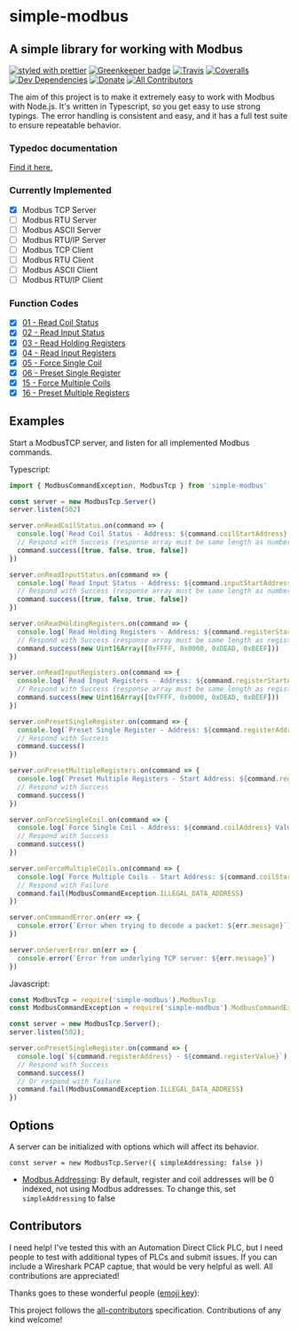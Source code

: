 # simple-modbus

## A simple library for working with Modbus

[![styled with prettier](https://img.shields.io/badge/styled_with-prettier-ff69b4.svg)](https://github.com/prettier/prettier)
[![Greenkeeper badge](https://badges.greenkeeper.io/LukeL99/simple-modbus.svg)](https://greenkeeper.io/)
[![Travis](https://travis-ci.org/LukeL99/simple-modbus.svg)](https://travis-ci.org/LukeL99/simple-modbus)
[![Coveralls](https://coveralls.io/repos/github/LukeL99/simple-modbus/badge.svg)](https://coveralls.io/github/LukeL99/simple-modbus)
[![Dev Dependencies](https://david-dm.org/LukeL99/simple-modbus/dev-status.svg)](https://david-dm.org/LukeL99/simple-modbus?type=dev)
[![Donate](https://img.shields.io/badge/donate-paypal-blue.svg)](https://paypal.me/lukel99)
[![All Contributors](https://img.shields.io/badge/all_contributors-0-orange.svg?style=flat-square)](#contributors)

The aim of this project is to make it extremely easy to work with Modbus with Node.js. It's written in Typescript, so you get easy to use strong typings. The error handling is consistent and easy, and it has a full test suite to ensure repeatable behavior.

### Typedoc documentation

[Find it here.](https://lukel99.github.io/simple-modbus/index.html)

### Currently Implemented

- [x] Modbus TCP Server
- [ ] Modbus RTU Server
- [ ] Modbus ASCII Server
- [ ] Modbus RTU/IP Server
- [ ] Modbus TCP Client
- [ ] Modbus RTU Client
- [ ] Modbus ASCII Client
- [ ] Modbus RTU/IP Client

### Function Codes

- [x] [01 - Read Coil Status](https://lukel99.github.io/simple-modbus/classes/readcoilstatuscommand.html)
- [x] [02 - Read Input Status](https://lukel99.github.io/simple-modbus/classes/readinputstatuscommand.html)
- [x] [03 - Read Holding Registers](https://lukel99.github.io/simple-modbus/classes/readholdingregisterscommand.html)
- [x] [04 - Read Input Registers](https://lukel99.github.io/simple-modbus/classes/readinputregisterscommand.html)
- [x] [05 - Force Single Coil](https://lukel99.github.io/simple-modbus/classes/forcesinglecoilcommand.html)
- [x] [06 - Preset Single Register](https://lukel99.github.io/simple-modbus/classes/presetsingleregistercommand.html)
- [x] [15 - Force Multiple Coils](https://lukel99.github.io/simple-modbus/classes/forcemultiplecoilscommand.html)
- [x] [16 - Preset Multiple Registers](https://lukel99.github.io/simple-modbus/classes/presetmultipleregisterscommand.html)

## Examples

Start a ModbusTCP server, and listen for all implemented Modbus commands.

Typescript:
```typescript
import { ModbusCommandException, ModbusTcp } from 'simple-modbus'

const server = new ModbusTcp.Server()
server.listen(502)

server.onReadCoilStatus.on(command => {
  console.log(`Read Coil Status - Address: ${command.coilStartAddress} Number: ${command.numberOfCoils}`)
  // Respond with Success (response array must be same length as numberOfCoils)
  command.success([true, false, true, false])
})

server.onReadInputStatus.on(command => {
  console.log(`Read Input Status - Address: ${command.inputStartAddress} Number: ${command.numberOfInputs}`)
  // Respond with Success (response array must be same length as numberOfInputs)
  command.success([true, false, true, false])
})

server.onReadHoldingRegisters.on(command => {
  console.log(`Read Holding Registers - Address: ${command.registerStartAddress} Number: ${command.registerLength}`)
  // Respond with Success (response array must be same length as registerLength)
  command.success(new Uint16Array([0xFFFF, 0x0000, 0xDEAD, 0xBEEF]))
})

server.onReadInputRegisters.on(command => {
  console.log(`Read Input Registers - Address: ${command.registerStartAddress} Number: ${command.registerLength}`)
  // Respond with Success (response array must be same length as registerLength)
  command.success(new Uint16Array([0xFFFF, 0x0000, 0xDEAD, 0xBEEF]))
})

server.onPresetSingleRegister.on(command => {
  console.log(`Preset Single Register - Address: ${command.registerAddress} - Value: ${command.registerValue}`)
  // Respond with Success
  command.success()
})

server.onPresetMultipleRegisters.on(command => {
  console.log(`Preset Multiple Registers - Start Address: ${command.registerStartAddress} Length: ${command.registerLength} Values: ${command.registerValues}`)
  // Respond with Success
  command.success()
})

server.onForceSingleCoil.on(command => {
  console.log(`Force Single Coil - Address: ${command.coilAddress} Value: ${command.coilStatusAsCoilStatus}}`)
  // Respond with Success
  command.success()
})

server.onForceMultipleCoils.on(command => {
  console.log(`Force Multiple Coils - Start Address: ${command.coilStartAddress} Length: ${command.coilLength} Values: ${command.coilStatuses}}`)
  // Respond with Failure
  command.fail(ModbusCommandException.ILLEGAL_DATA_ADDRESS)
})

server.onCommandError.on(err => {
  console.error(`Error when trying to decode a packet: ${err.message}`)
})

server.onServerError.on(err => {
  console.error(`Error from underlying TCP server: ${err.message}`)
})
```

Javascript:
```javascript
const ModbusTcp = require('simple-modbus').ModbusTcp
const ModbusCommandException = require('simple-modbus').ModbusCommandException

const server = new ModbusTcp.Server();
server.listen(502);

server.onPresetSingleRegister.on(command => {
  console.log(`${command.registerAddress} - ${command.registerValue}`)
  // Respond with Success
  command.success()
  // Or respond with failure
  command.fail(ModbusCommandException.ILLEGAL_DATA_ADDRESS)
})
```

## Options

A server can be initialized with options which will affect its behavior. 
```
const server = new ModbusTcp.Server({ simpleAddressing: false })
```

- [Modbus Addressing](https://lukel99.github.io/simple-modbus/interfaces/modbustcpserveroptions.html#simpleaddressing): By default, register and coil addresses will be 0 indexed, not using Modbus addresses. To change this, set `simpleAddressing` to false

## Contributors

I need help! I've tested this with an Automation Direct Click PLC, but I need people to test with additional types of PLCs and submit issues. If you can include a Wireshark PCAP captue, that would be very helpful as well. All contributions are appreciated!

Thanks goes to these wonderful people ([emoji key](https://github.com/kentcdodds/all-contributors#emoji-key)):

<!-- ALL-CONTRIBUTORS-LIST:START - Do not remove or modify this section -->
<!-- prettier-ignore -->
<!-- ALL-CONTRIBUTORS-LIST:END -->

This project follows the [all-contributors](https://github.com/kentcdodds/all-contributors) specification. Contributions of any kind welcome!
